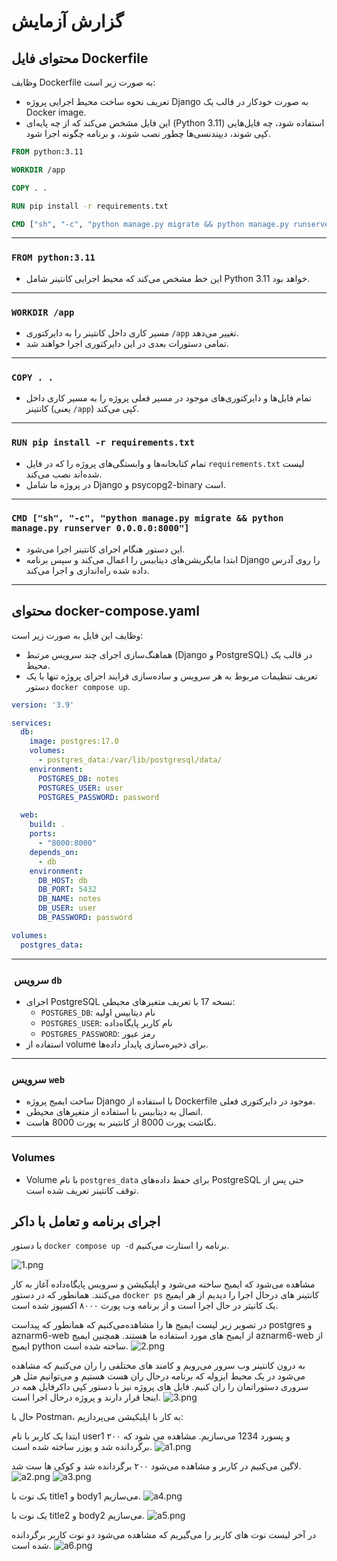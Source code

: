 # گزارش آزمایش

##  محتوای فایل Dockerfile

وظایف Dockerfile به صورت زیر است:
- تعریف نحوه ساخت محیط اجرایی پروژه Django به صورت خودکار در قالب یک Docker image.
- این فایل مشخص می‌کند که از چه پایه‌ای (Python 3.11) استفاده شود، چه فایل‌هایی کپی شوند، دیپندنسی‌ها چطور نصب شوند، و برنامه چگونه اجرا شود.


```Dockerfile
FROM python:3.11

WORKDIR /app

COPY . .

RUN pip install -r requirements.txt

CMD ["sh", "-c", "python manage.py migrate && python manage.py runserver 0.0.0.0:8000"]
```

---
### `FROM python:3.11`

- این خط مشخص می‌کند که محیط اجرایی کانتینر شامل Python 3.11 خواهد بود.

---
### `WORKDIR /app`

- مسیر کاری داخل کانتینر را به دایرکتوری `/app` تغییر می‌دهد.
- تمامی دستورات بعدی در این دایرکتوری اجرا خواهند شد.

---

### `COPY . .`

- تمام فایل‌ها و دایرکتوری‌های موجود در مسیر فعلی پروژه را به مسیر کاری داخل کانتینر (یعنی `/app`) کپی می‌کند.

---

### `RUN pip install -r requirements.txt`

- تمام کتابخانه‌ها و وابستگی‌های پروژه را که در فایل `requirements.txt` لیست شده‌اند نصب می‌کند.
- در پروژه ما شامل Django و psycopg2-binary است.

---

### `CMD ["sh", "-c", "python manage.py migrate && python manage.py runserver 0.0.0.0:8000"]`

- این دستور هنگام اجرای کانتینر اجرا می‌شود.
- ابتدا مایگریشن‌های دیتابیس را اعمال می‌کند و سپس برنامه Django را روی آدرس داده شده راه‌اندازی و اجرا می‌کند.

---


## محتوای docker-compose.yaml


وظایف این فایل به صورت زیر است:

- هماهنگ‌سازی اجرای چند سرویس مرتبط (Django و PostgreSQL) در قالب یک محیط.
- تعریف تنظیمات مربوط به هر سرویس و ساده‌سازی فرایند اجرای پروژه تنها با یک دستور `docker compose up`.


```yaml
version: '3.9'

services:
  db:
    image: postgres:17.0
    volumes:
      - postgres_data:/var/lib/postgresql/data/
    environment:
      POSTGRES_DB: notes
      POSTGRES_USER: user
      POSTGRES_PASSWORD: password

  web:
    build: .
    ports:
      - "8000:8000"
    depends_on:
      - db
    environment:
      DB_HOST: db
      DB_PORT: 5432
      DB_NAME: notes
      DB_USER: user
      DB_PASSWORD: password

volumes:
  postgres_data:
```

---

### ️ سرویس `db`
- اجرای PostgreSQL نسخه 17 با تعریف متغیرهای محیطی:
  - `POSTGRES_DB`: نام دیتابیس اولیه
  - `POSTGRES_USER`: نام کاربر پایگاه‌داده
  - `POSTGRES_PASSWORD`: رمز عبور
- استفاده از volume برای ذخیره‌سازی پایدار داده‌ها.

---

###  سرویس `web`
- ساخت ایمیج پروژه Django با استفاده از Dockerfile موجود در دایرکتوری فعلی.
- اتصال به دیتابیس با استفاده از متغیرهای محیطی.
- نگاشت پورت 8000 از کانتینر به پورت 8000 هاست.

---

###  Volumes
- Volume با نام `postgres_data` برای حفظ داده‌های PostgreSQL حتی پس از توقف کانتینر تعریف شده است.


## اجرای برنامه و تعامل با داکر

با دستور `docker compose up -d` برنامه را استارت می‌کنیم.

![1.png](images/1.png)

مشاهده می‌شود که ایمیج ساخته می‌شود و اپلیکیشن و سرویس پایگاه‌داده آغاز به کار می‌کنند.
 همانطور که در دستور `docker ps` کانتینر های درحال اجرا را دیدیم از هر ایمیج یک کانیتر در حال اجرا است و از برنامه وب پورت ۸۰۰۰ اکسپوز شده است.


در تصویر زیر لیست ایمیج ها را مشاهده‌می‌کنیم که همانطور که پیداست postgres و aznarm6-web از ایمیح های مورد استفاده ما هستند. همچنین ایمیج aznarm6-web از ایمیج python ساخته شده است.
![2.png](images/2.png)

به درون کانتینر وب سرور می‌رویم و کامند های مختلفی را ران می‌کنیم که مشاهده‌ می‌شود در یک محیط ایزوله که برنامه درحال ران هست هستیم و می‌توانیم مثل هر سروری دستوراتمان را ران کنیم. فایل های پروژه نیز با دستور کپی داکرفایل همه در اینجا قرار دارند و پروژه درحال اجرا است. 
![3.png](images/3.png)


حال با Postman، به کار با اپلیکیشن می‌پردازیم:

ابتدا یک کاربر با نام user1 و پسورد 1234 می‌سازیم. مشاهده می شود که ۲۰۰ برگردانده شد و یوزر ساخته شده است.
![a1.png](images/a1.png)

لاگین می‌کنیم در کاربر و مشاهده می‌شود ۲۰۰ برگردانده شد و کوکی ها ست شد.
![a2.png](images/a2.png)
![a3.png](images/a3.png)

یک نوت با title1 و body1 می‌سازیم.
![a4.png](images/a4.png)


یک نوت با title2 و body2 می‌سازیم.
![a5.png](images/a5.png)

در آخر لیست نوت های کاربر را می‌گیریم که مشاهده می‌شود دو نوت کاربر برگردانده شده است.
![a6.png](images/a6.png)

